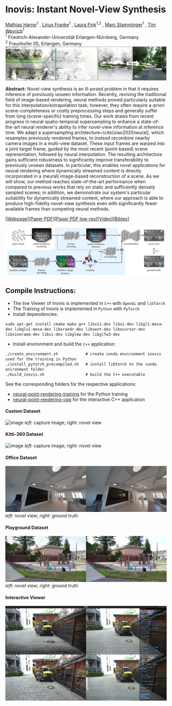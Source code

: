 # Inovis: Instant Novel-View Synthesis
[Mathias Harrer](https://reality.tf.fau.de/staff/m.harrer.html)<sup>1</sup> , 
[Linus Franke](https://lfranke.github.io/)<sup>1</sup> , [Laura Fink](https://www.lgdv.tf.fau.de/person/laura-fink/)<sup>1,2</sup> , [Marc Stamminger](https://www.lgdv.tf.fau.de/person/marc-stamminger/)<sup>1</sup> , [Tim Weyrich](https://reality.tf.fau.de/weyrich.html)<sup>1</sup> \
<sup>1</sup> Friedrich-Alexander-Universität Erlangen-Nürnberg, Germany\
<sup>2</sup> Fraunhofer IIS, Erlangen, Germany\
![image](./img/teaser.jpg)

**Abstract:** Novel-view synthesis
is an ill-posed problem in that it requires inference of previously
unseen information. 
Recently, reviving the traditional field of image-based rendering,
neural methods proved particularly suitable for this
interpolation/extrapolation task; however, they often require a-priori
scene-completeness or costly preprocessing steps and generally
suffer from long (scene-specific) training times.
Our work draws from recent progress in neural spatio-temporal
supersampling to enhance a state-of-the-art neural renderer's ability
to infer novel-view information at inference time.
We adapt a supersampling architecture~\cite{xiao2020neural}, which
resamples previously rendered frames, to instead recombine nearby camera images in a multi-view dataset.
These input frames are warped into a joint target frame, guided by
the most recent (point-based) scene representation, followed by neural
interpolation.
The resulting architecture gains sufficient robustness to
significantly improve transferability to previously unseen datasets.
In particular, this enables novel applications for neural rendering
where dynamically streamed content is directly incorporated in a
(neural) image-based reconstruction of a scene.
As we will show, our method reaches state-of-the-art performance when compared to previous works that rely on static and sufficiently densely sampled scenes; in addition, 
we demonstrate our system's particular suitability for dynamically streamed content,
where our approach is able to produce high-fidelity novel-view synthesis even with significantly fewer available frames than competing neural methods.

[[Webpage](https://reality.tf.fau.de/publications/2023/harrerfranke2023inovis/harrerfranke2023inovis.html)][[Paper PDF](https://reality.tf.fau.de/publications/2023/harrerfranke2023inovis/harrerfranke2023inovis.pdf)][[Paper PDF low-res](https://reality.tf.fau.de/publications/2023/harrerfranke2023inovis/harrerfranke2023inovis-lowres.pdf)][[Video](https://reality.tf.fau.de/publications/2023/harrerfranke2023inovis/harrerfranke2023inovis.mp4)][[Bibtex](https://reality.tf.fau.de/publications/2023/harrerfranke2023inovis/harrerfranke2023inovis.bib)]

![image](./img/pipeline.jpg)

## Compile Instructions:

* The live Viewer of Inovis is implemented in `C++` with `OpenGL` and `libTorch`
* The Training of Inovis is implemented in `Python` with `PyTorch`
* Install dependencies:
 ```
 sudo apt-get install cmake make g++ libx11-dev libxi-dev libgl1-mesa-dev libglu1-mesa-dev libxrandr-dev libxext-dev libxcursor-dev libxinerama-dev libxi-dev libglew-dev libglfw3-dev
 ```
* Install environment and build the `C++` application:
```
./create_environment.sh            # create conda environment inovis used for the training in Python
./install_pytorch_precompiled.sh   # install libtorch to the conda enironment folder
./build_inovis.sh                  # build the C++ executable
```
See the corresponding folders for the respective applications: 
* [neural-point-rendering-training](./neural-point-rendering-training/)  for the Python training
* [neural-point-rendering-cpp](./neural-point-rendering-cpp/)  for the interactive C++ application

#### Custom Dataset
![image](img/custom.png)
*left:* capture image; *right:* novel view
#### Kitti-360 Dataset
![image](img/kitti.png)
*left:* capture image; *right:* novel view
#### Office Dataset
![image](img/office.png)
*left:* novel view; *right:* ground truth
#### Playground Dataset
![image](img/playground.png)
*left:* novel view; *right:* ground truth
#### Interactive Viewer
![image](img/application.jpg)







